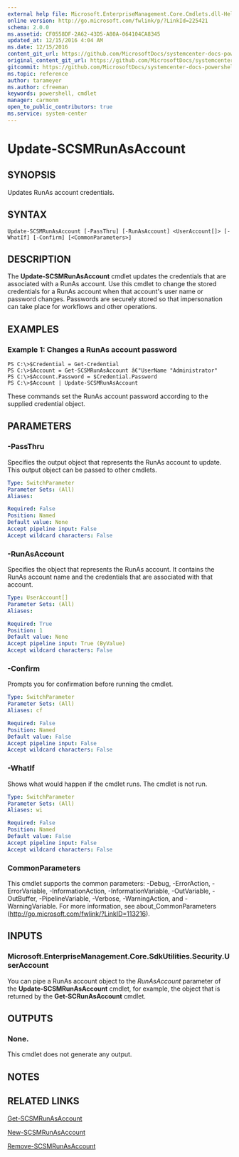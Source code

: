 ```yaml
---
external help file: Microsoft.EnterpriseManagement.Core.Cmdlets.dll-Help.xml
online version: http://go.microsoft.com/fwlink/p/?LinkId=225421
schema: 2.0.0
ms.assetid: CF0558DF-2A62-43D5-A80A-064104CA8345
updated_at: 12/15/2016 4:04 AM
ms.date: 12/15/2016
content_git_url: https://github.com/MicrosoftDocs/systemcenter-docs-powershell/blob/master/systemcenter-cmdlets/SystemCenter2016/ServiceManagerCore/vlatest/Update-SCSMRunAsAccount.md
original_content_git_url: https://github.com/MicrosoftDocs/systemcenter-docs-powershell/blob/master/systemcenter-cmdlets/SystemCenter2016/ServiceManagerCore/vlatest/Update-SCSMRunAsAccount.md
gitcommit: https://github.com/MicrosoftDocs/systemcenter-docs-powershell/blob/7df4508c7b907a214e6a8eca76037b06065ef078/systemcenter-cmdlets/SystemCenter2016/ServiceManagerCore/vlatest/Update-SCSMRunAsAccount.md
ms.topic: reference
author: tarameyer
ms.author: cfreeman
keywords: powershell, cmdlet
manager: carmonm
open_to_public_contributors: true
ms.service: system-center
---
```


# Update-SCSMRunAsAccount

## SYNOPSIS
Updates RunAs account credentials.

## SYNTAX

```
Update-SCSMRunAsAccount [-PassThru] [-RunAsAccount] <UserAccount[]> [-WhatIf] [-Confirm] [<CommonParameters>]
```

## DESCRIPTION
The **Update-SCSMRunAsAccount** cmdlet updates the credentials that are associated with a RunAs account.
Use this cmdlet to change the stored credentials for a RunAs account when that account's user name or password changes.
Passwords are securely stored so that impersonation can take place for workflows and other operations.

## EXAMPLES

### Example 1: Changes a RunAs account password
```
PS C:\>$Credential = Get-Credential
PS C:\>$Account = Get-SCSMRunAsAccount â€"UserName "Administrator"
PS C:\>$Account.Password = $Credential.Password
PS C:\>$Account | Update-SCSMRunAsAccount
```

These commands set the RunAs account password according to the supplied credential object.

## PARAMETERS

### -PassThru
Specifies the output object that represents the RunAs account to update.
This output object can be passed to other cmdlets.

```yaml
Type: SwitchParameter
Parameter Sets: (All)
Aliases: 

Required: False
Position: Named
Default value: None
Accept pipeline input: False
Accept wildcard characters: False
```

### -RunAsAccount
Specifies the object that represents the RunAs account.
It contains the RunAs account name and the credentials that are associated with that account.

```yaml
Type: UserAccount[]
Parameter Sets: (All)
Aliases: 

Required: True
Position: 1
Default value: None
Accept pipeline input: True (ByValue)
Accept wildcard characters: False
```

### -Confirm
Prompts you for confirmation before running the cmdlet.

```yaml
Type: SwitchParameter
Parameter Sets: (All)
Aliases: cf

Required: False
Position: Named
Default value: False
Accept pipeline input: False
Accept wildcard characters: False
```

### -WhatIf
Shows what would happen if the cmdlet runs.
The cmdlet is not run.

```yaml
Type: SwitchParameter
Parameter Sets: (All)
Aliases: wi

Required: False
Position: Named
Default value: False
Accept pipeline input: False
Accept wildcard characters: False
```

### CommonParameters
This cmdlet supports the common parameters: -Debug, -ErrorAction, -ErrorVariable, -InformationAction, -InformationVariable, -OutVariable, -OutBuffer, -PipelineVariable, -Verbose, -WarningAction, and -WarningVariable. For more information, see about_CommonParameters (http://go.microsoft.com/fwlink/?LinkID=113216).

## INPUTS

### Microsoft.EnterpriseManagement.Core.SdkUtilities.Security.UserAccount
You can pipe a RunAs account object to the *RunAsAccount* parameter of the **Update-SCSMRunAsAccount** cmdlet, for example, the object that is returned by the **Get-SCRunAsAccount** cmdlet.

## OUTPUTS

### None.
This cmdlet does not generate any output.

## NOTES

## RELATED LINKS

[Get-SCSMRunAsAccount](xref:SystemCenter2016/ServiceManagerCore/vlatest/Get-SCSMRunAsAccount.md)

[New-SCSMRunAsAccount](xref:SystemCenter2016/ServiceManagerCore/vlatest/New-SCSMRunAsAccount.md)

[Remove-SCSMRunAsAccount](xref:SystemCenter2016/ServiceManagerCore/vlatest/Remove-SCSMRunAsAccount.md)

